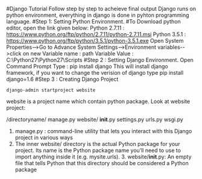 #Django Tutorial 
Follow step by step to acheieve final output
Django runs on python environment, everything in django is done in pyhton programming language.
#Step 1: Setting Python Environment.
#To Download python editor, open the link given below:
    Python 2.7.11 : https://www.python.org/ftp/python/2.7.11/python-2.7.11.msi
    Python 3.5.1  : https://www.python.org/ftp/python/3.5.1/python-3.5.1.exe
Open System Properties-->Go to Advance System Settings-->Environment variables-->click on new
    Variable name : path
    Variable Value : C:\Python27\Python27\Scripts 
#Step 2 : Setting Django Environment.
    Open Command Prompt
    Type : pip install django
This will install django framework, if you want to change the verision of django type pip install django=1.6
#Step 3 : Creating Django Project
    
    django-admin startproject website
website is a project name which contain python package.
Look at website project:

/directoryname/
   manage.py
   website/
    __init__.py
    settings.py
    urls.py
    wsgi.py
    

   1. manage.py : command-line utility that lets you interact with this Django project in various ways
   2. The inner website/ directory is the actual Python package for your project. Its name is the Python package name you’ll need to        use to import anything inside it (e.g. mysite.urls).
    3. website/__init__.py: An empty file that tells Python that this directory should be considered a Python package
    
    
    
   
   
